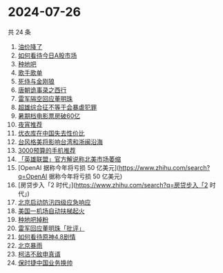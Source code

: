 # 2024-07-26

共 24 条

<!-- BEGIN ZHIHUSEARCH -->
<!-- 最后更新时间 Fri Jul 26 2024 21:21:42 GMT+0800 (China Standard Time) -->
1. [油价降了](https://www.zhihu.com/search?q=油价降了)
1. [如何看待今日A股市场](https://www.zhihu.com/search?q=如何看待今日A股市场)
1. [种地吧](https://www.zhihu.com/search?q=种地吧)
1. [歌手歌单](https://www.zhihu.com/search?q=歌手歌单)
1. [死侍与金刚狼](https://www.zhihu.com/search?q=死侍与金刚狼)
1. [唐朝诡事录之西行](https://www.zhihu.com/search?q=唐朝诡事录之西行)
1. [雷军隔空回应董明珠](https://www.zhihu.com/search?q=雷军隔空回应董明珠)
1. [超雄综合征不等于会暴虐犯罪](https://www.zhihu.com/search?q=超雄综合征不等于会暴虐犯罪)
1. [暑期档电影票房破60亿](https://www.zhihu.com/search?q=暑期档电影票房破60亿)
1. [夜宵推荐](https://www.zhihu.com/search?q=夜宵推荐)
1. [优衣库在中国失去性价比](https://www.zhihu.com/search?q=优衣库在中国失去性价比)
1. [台风格美将影响台湾和浙闽沿海](https://www.zhihu.com/search?q=台风格美将影响台湾和浙闽沿海)
1. [3000预算的手机推荐](https://www.zhihu.com/search?q=3000预算的手机推荐)
1. [「英雄联盟」官方解说称北美市场萎缩](https://www.zhihu.com/search?q=「英雄联盟」官方解说称北美市场萎缩)
1. [OpenAI 据称今年将亏损 50 亿美元](https://www.zhihu.com/search?q=OpenAI 据称今年将亏损 50 亿美元)
1. [房贷步入「2 时代」](https://www.zhihu.com/search?q=房贷步入「2 时代」)
1. [北京启动防汛四级应急响应](https://www.zhihu.com/search?q=北京启动防汛四级应急响应)
1. [美国一机场自动扶梯起火](https://www.zhihu.com/search?q=美国一机场自动扶梯起火)
1. [种地吧掉粉](https://www.zhihu.com/search?q=种地吧掉粉)
1. [雷军回应董明珠「批评」](https://www.zhihu.com/search?q=雷军回应董明珠「批评」)
1. [如何看待原神4.8剧情](https://www.zhihu.com/search?q=如何看待原神4.8剧情)
1. [北京暴雨](https://www.zhihu.com/search?q=北京暴雨)
1. [柯洁不敌申真谞](https://www.zhihu.com/search?q=柯洁不敌申真谞)
1. [保时捷中国业务换帅](https://www.zhihu.com/search?q=保时捷中国业务换帅)
<!-- END ZHIHUSEARCH -->
